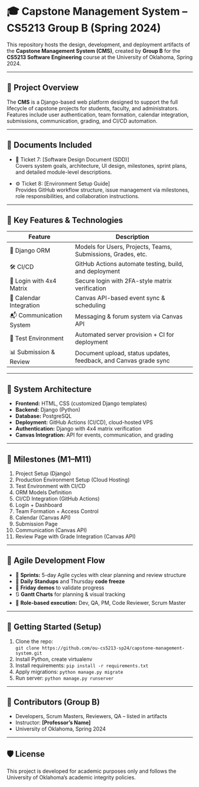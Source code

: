 # 🎓 Capstone Management System – CS5213 Group B (Spring 2024)

This repository hosts the design, development, and deployment artifacts of the **Capstone Management System (CMS)**, created by **Group B** for the **CS5213 Software Engineering** course at the University of Oklahoma, Spring 2024.

---

## 🧠 Project Overview

The **CMS** is a Django-based web platform designed to support the full lifecycle of capstone projects for students, faculty, and administrators. Features include user authentication, team formation, calendar integration, submissions, communication, grading, and CI/CD automation.

---

## 📁 Documents Included

- 📄 Ticket 7: [Software Design Document (SDD)]  
  Covers system goals, architecture, UI design, milestones, sprint plans, and detailed module-level descriptions.

- ⚙️ Ticket 8: [Environment Setup Guide]  
  Provides GitHub workflow structure, issue management via milestones, role responsibilities, and collaboration instructions.

---

## 🚀 Key Features & Technologies

| Feature                        | Description                                                                 |
|-------------------------------|-----------------------------------------------------------------------------|
| 🧩 Django ORM                 | Models for Users, Projects, Teams, Submissions, Grades, etc.               |
| 🛠️ CI/CD                      | GitHub Actions automate testing, build, and deployment                     |
| 🔐 Login with 4x4 Matrix      | Secure login with 2FA-style matrix verification                            |
| 📅 Calendar Integration       | Canvas API-based event sync & scheduling                                   |
| 📬 Communication System       | Messaging & forum system via Canvas API                                    |
| 🧪 Test Environment           | Automated server provision + CI for deployment                             |
| 📊 Submission & Review       | Document upload, status updates, feedback, and Canvas grade sync           |

---

## 🧱 System Architecture

- **Frontend:** HTML, CSS (customized Django templates)
- **Backend:** Django (Python)
- **Database:** PostgreSQL
- **Deployment:** GitHub Actions (CI/CD), cloud-hosted VPS
- **Authentication:** Django with 4x4 matrix verification
- **Canvas Integration:** API for events, communication, and grading

---

## 🧩 Milestones (M1–M11)

1. Project Setup (Django)
2. Production Environment Setup (Cloud Hosting)
3. Test Environment with CI/CD
4. ORM Models Definition
5. CI/CD Integration (GitHub Actions)
6. Login + Dashboard
7. Team Formation + Access Control
8. Calendar (Canvas API)
9. Submission Page
10. Communication (Canvas API)
11. Review Page with Grade Integration (Canvas API)

---

## 🧪 Agile Development Flow

- 📅 **Sprints:** 5-day Agile cycles with clear planning and review structure
- 📆 **Daily Standups** and Thursday **code freeze**
- 🧾 **Friday demos** to validate progress
- 🔃 **Gantt Charts** for planning & visual tracking
- 🧠 **Role-based execution:** Dev, QA, PM, Code Reviewer, Scrum Master

---

## 🧬 Getting Started (Setup)

1. Clone the repo:  
   `git clone https://github.com/ou-cs5213-sp24/capstone-management-system.git`
2. Install Python, create virtualenv  
3. Install requirements: `pip install -r requirements.txt`
4. Apply migrations: `python manage.py migrate`
5. Run server: `python manage.py runserver`

---

## 👥 Contributors (Group B)

- Developers, Scrum Masters, Reviewers, QA – listed in artifacts  
- Instructor: **[Professor’s Name]**  
- University of Oklahoma, Spring 2024

---

## 🛡 License

This project is developed for academic purposes only and follows the University of Oklahoma’s academic integrity policies.

